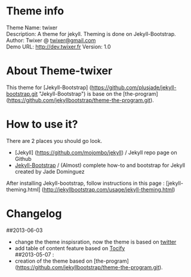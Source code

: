Theme info
===============
Theme Name: twixer  
Description: A theme for jekyll. Theming is done on Jekyll-Bootstrap.  
Author: Twixer @ twixer@gmail.com  
Demo URL: http://dev.twixer.fr Version: 1.0


About Theme-twixer
=================
This theme for [Jekyll-Bootstrap] (https://github.com/plusjade/jekyll-bootstrap.git "Jekyll-Bootstrap") is base on the [the-program] (https://github.com/jekyllbootstrap/theme-the-program.git).

How to use it?
=================
There are 2 places you should go look.  
  
- [Jekyll] (https://github.com/mojombo/jekyll) / Jekyll repo page on Github
- [Jekyll-Bootstrap](http://jekyllbootstrap.com/) / (Almost) complete how-to and bootstrap for Jekyll created by Jade Dominguez

After installing Jekyll-bootstrap, follow instructions in this page : [jekyll-theming.html] (http://jekyllbootstrap.com/usage/jekyll-theming.html)

Changelog
=================

##2013-06-03
- change the theme inspisration, now the theme is based on [twitter](https://github.com/jekyllbootstrap/theme-twitter.git)
- add table of content feature based on [Tocify](http://gregfranko.com/jquery.tocify.js/)  
##2013-05-07 : 
- creation of the theme based on [the-program] (https://github.com/jekyllbootstrap/theme-the-program.git).